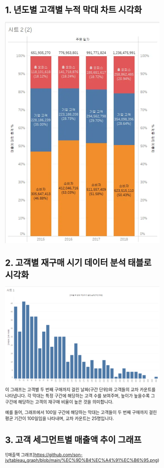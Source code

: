 # 1. 년도별 고객별 누적 막대 차트 시각화

![누적 막대 차트](https://github.com/son-jy/tableau_graph/blob/main/%EB%88%84%EC%A0%81%EB%A7%89%EB%8C%80%EC%B0%A8%ED%8A%B8.png)


# 2. 고객별 재구매 시기 데이터 분석 태블로 시각화

![히스토그램](https://github.com/son-jy/tableau_graph/blob/main/%ED%9E%88%EC%8A%A4%ED%86%A0%EA%B7%B8%EB%9E%A8.png)
이 그래프는 고객별 두 번째 구매까지 걸린 날짜(구간 단위)와 고객들의 교차 카운트를 나타냅니다. 각 막대는 특정 구간에 해당하는 고객 수를 보여주며, 높이가 높을수록 그 구간에 해당하는 고객의 재구매 비율이 높은 것을 의미합니다. 

예를 들어, 그래프에서 100일 구간에 해당하는 막대는 고객들이 두 번째 구매까지 걸린 평균 기간이 100일임을 나타내며, 교차 카운트는 25명입니다.


# 3. 고객 세그먼트별 매출액 추이 그래프
![매출액 그래프]https://github.com/son-jy/tableau_graph/blob/main/%EC%9D%B4%EC%A4%91%EC%B6%95.png)
